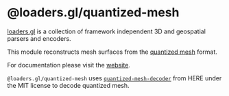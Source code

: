 # @loaders.gl/quantized-mesh

[loaders.gl](https://loaders.gl/docs) is a collection of framework independent 3D and geospatial parsers and encoders.

This module reconstructs mesh surfaces from the [quantized mesh](https://github.com/CesiumGS/quantized-mesh) format.

For documentation please visit the [website](https://loaders.gl).

`@loaders.gl/quantized-mesh` uses [`quantized-mesh-decoder`](https://github.com/heremaps/quantized-mesh-decoder) from HERE under the MIT license to decode quantized mesh.
